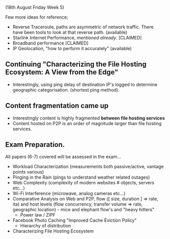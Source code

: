 (18th August Friday Week 5)

Few more ideas for reference;
- Reverse Traceroute, paths are asymmetric of network traffic. There have been tools to look at that reverse path. (available)
- Starlink Internet Performance, _mentioned already_. [CLAIMED]
- Broadband performance [CLAIMED]
- IP Geolocation, "how to perform it accurately" (available)

## Continuing "Characterizing the File Hosting Ecosystem: A View from the Edge"
- Interestingly, using ping delay of destination IP's logged to determine geographic categorisation. (shortest ping method).

## Content fragmentation came up
- Interestingly content is highly fragmented **between file hosting services**
- Content hosted on P2P is an order of magnitude larger than file hosting services.

## Exam Preparation.
All papers (6-7) covered will be assessed in the exam...
- Workload Characterization (measurements both passive/active, vantage points various)
- Pinging in the Rain (pings to understand weather related outages)
- Web Complexity (complexity of modern websites # objects, servers etc...)
- Wi-Fi Interference (microwave, analog cameras etc...)
- Comparative Analysis on Web and P2P, flow ([ size, duration ] => rate, ita) and host levels (flow concurrency, transfer volume => rate, geographic location) - mice and elephant flow's and "heavy hitters"
    - Power law / ZIPF
- Facebook Photo Caching "Improved Cache Eviction Policy"
    - Hierarchy of distribution
- Characterizing File Hosting Ecosystem
